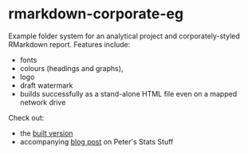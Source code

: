 # rmarkdown-corporate-eg

Example folder system for an analytical project and corporately-styled RMarkdown report.  Features include:

- fonts
- colours (headings and graphs), 
- logo 
- draft watermark
- builds successfully as a stand-alone HTML file even on a mapped network drive

Check out:

- the [built version](http://ellisp.github.io/misc/rmarkdown-styled-demo.html) 
- accompanying [blog post](http://ellisp.github.io/blog/2017/09/09/rmarkdown) on Peter's Stats Stuff

